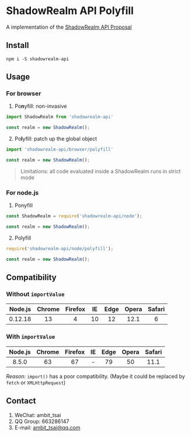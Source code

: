 # ShadowRealm API Polyfill
A implementation of the [ShadowRealm API Proposal](https://github.com/tc39/proposal-shadowrealm#readme)


## Install
```
npm i -S shadowrealm-api
```


## Usage
### For browser
1. Po**n**yfill: non-invasive
```javascript
import ShadowRealm from 'shadowrealm-api'

const realm = new ShadowRealm();
```
2. Po**l**yfill: patch up the global object
```javascript
import 'shadowrealm-api/browser/polyfill'

const realm = new ShadowRealm();
```
> Limitations: all code evaluated inside a ShadowRealm runs in strict mode

### For node.js
1. Ponyfill
```javascript
const ShadowRealm = require('shadowrealm-api/node');

const realm = new ShadowRealm();
```
2. Polyfill
```javascript
require('shadowrealm-api/node/polyfill');

const realm = new ShadowRealm();
```


## Compatibility
### Without `importValue`
|Node.js|Chrome|Firefox|IE|Edge|Opera|Safari|
|:-:|:-:|:-:|:-:|:-:|:-:|:-:|
|0.12.18|13|4|10|12|12.1|6|

### With `importValue`
|Node.js|Chrome|Firefox|IE|Edge|Opera|Safari|
|:-:|:-:|:-:|:-:|:-:|:-:|:-:|
|8.5.0|63|67|-|79|50|11.1|

*Reason:* `import()` has a poor compatibility. (Maybe it could be replaced by `fetch` or `XMLHttpRequest`)


## Contact
1. WeChat: ambit_tsai
1. QQ Group: 663286147
1. E-mail: ambit_tsai@qq.com
